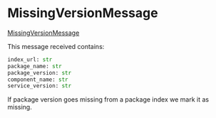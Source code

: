 # MissingVersionMessage

[MissingVersionMessage](https://github.com/thoth-station/messaging/blob/master/thoth/messaging/missing_version.py)

This message received contains:

```python
index_url: str
package_name: str
package_version: str
component_name: str
service_version: str
```

If package version goes missing from a package index we mark it as missing.
